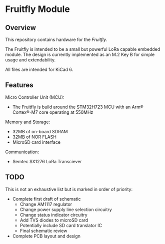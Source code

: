 # Fruitfly Module

## Overview
This repository contains hardware for the *Fruitfly*.

The Fruitfly is intended to be a small but powerful LoRa capable embedded module. The design is currently implemented as an M.2 Key B for simple usage and extendability.

All files are intended for KiCad 6.

## Features 

Micro Controller Unit (MCU):
 
 - The Fruitfly is build around the STM32H723 MCU with an Arm® Cortex®-M7 core operating at 550MHz

Memory and Storage:

- 32MB of on-board SDRAM
- 32MB of NOR FLASH
- MicroSD card interface

Communication:

- Semtec SX1276 LoRa Transciever

## TODO
This is not an exhaustive list but is marked in order of priority:

- Complete first draft of schematic
	- Change AM1117 regulator
	- Change power supply line selection circuitry
	- Change status indicator circuitry
	- Add TVS diodes to microSD card
	- Potentially include SD card translator IC
	- Final schematic review
- Complete PCB layout and design
